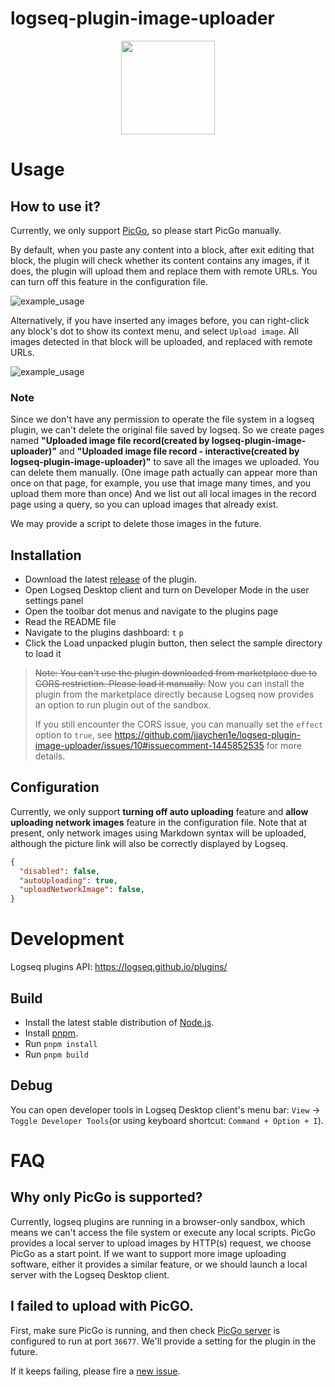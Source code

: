 # logseq-plugin-image-uploader

<div align="center">
	<img src="./icon.png" style="width:150px" />
</div>


# Usage

## How to use it?

Currently, we only support [PicGo](https://github.com/Molunerfinn/PicGo), so please start PicGo manually.

By default, when you paste any content into a block, after exit editing that block, the plugin will check whether its content contains any images, if it does, the plugin will upload them and replace them with remote URLs. You can turn off this feature in the configuration file.

![example_usage](./example_usage_auto.gif)

Alternatively, if you have inserted any images before, you can right-click any block's dot to show its context menu, and select `Upload image`. All images detected in that block will be uploaded, and replaced with remote URLs. 

![example_usage](./example_usage.gif)

### Note

Since we don't have any permission to operate the file system in a logseq plugin, we can't delete the original file saved by logseq. So we create pages named **"Uploaded image file record(created by logseq-plugin-image-uploader)"** and **"Uploaded image file record - interactive(created by logseq-plugin-image-uploader)"** to save all the images we uploaded. You can delete them manually. (One image path actually can appear more than once on that page, for example, you use that image many times, and you upload them more than once) And we list out all local images in the record page using a query, so you can upload images that already exist.

We may provide a script to delete those images in the future.

## Installation

- Download the latest [release](https://github.com/JJAYCHEN1e/logseq-plugin-image-uploader/releases) of the plugin.
- Open Logseq Desktop client and turn on Developer Mode in the user settings panel
- Open the toolbar dot menus and navigate to the plugins page
- Read the README file
- Navigate to the plugins dashboard: `t` `p`
- Click the Load unpacked plugin button, then select the sample directory to load it

> ~~Note: You can't use the plugin downloaded from marketplace due to CORS restriction. Please load it manually.~~
> Now you can install the plugin from the marketplace directly because Logseq now provides an option to run plugin out of the sandbox.
>
> If you still encounter the CORS issue, you can manually set the `effect` option to `true`, see https://github.com/jjaychen1e/logseq-plugin-image-uploader/issues/10#issuecomment-1445852535 for more details.

## Configuration

Currently, we only support **turning off auto uploading** feature and **allow uploading network images** feature in the configuration file. Note that at present, only network images using Markdown syntax will be uploaded, although the picture link will also be correctly displayed by Logseq.

```json
{
  "disabled": false,
  "autoUploading": true,
  "uploadNetworkImage": false,
}
```

# Development

Logseq plugins API: https://logseq.github.io/plugins/

## Build

- Install the latest stable distribution of [Node.js](https://nodejs.org/).
- Install [pnpm](https://pnpm.io/installation).
- Run `pnpm install` 
- Run `pnpm build`

## Debug

You can open developer tools in Logseq Desktop client's menu bar: `View` -> `Toggle Developer Tools`(or using keyboard shortcut: `Command + Option + I`).

# FAQ

## Why only PicGo is supported?

Currently, logseq plugins are running in a browser-only sandbox, which means we can't access the file system or execute any local scripts. PicGo provides a local server to upload images by HTTP(s) request, we choose PicGo as a start point. If we want to support more image uploading software, either it provides a similar feature, or we should launch a local server with the Logseq Desktop client.

## I failed to upload with PicGO.

First, make sure PicGo is running, and then check [PicGo server](https://picgo.github.io/PicGo-Doc/en/guide/config.html#picgo-server-setting) is configured to run at port `36677`. We'll provide a setting for the plugin in the future. 

If it keeps failing, please fire a [new issue](https://github.com/JJAYCHEN1e/logseq-plugin-image-uploader/issues/new).
